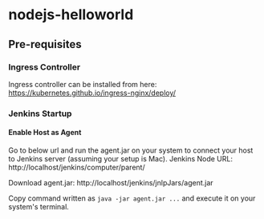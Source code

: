 # nodejs-helloworld

## Pre-requisites

### Ingress Controller
Ingress controller can be installed from here: https://kubernetes.github.io/ingress-nginx/deploy/

### Jenkins Startup

#### Enable Host as Agent
Go to below url and run the agent.jar on your system to connect your host to Jenkins server (assuming your setup is Mac).
Jenkins Node URL: http://localhost/jenkins/computer/parent/

Download agent.jar: http://localhost/jenkins/jnlpJars/agent.jar

Copy command written as `java -jar agent.jar ...` and execute it on your system's terminal.